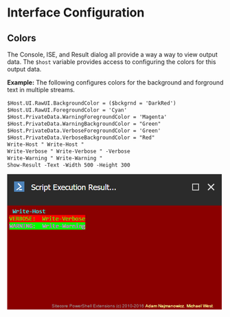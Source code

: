 # Interface Configuration

## Colors

The Console, ISE, and Result dialog all provide a way a way to view output data. The `$host` variable provides access to configuring the colors for this output data.

**Example:** The following configures colors for the background and forground text in multiple streams.

```text
$Host.UI.RawUI.BackgroundColor = ($bckgrnd = 'DarkRed')
$Host.UI.RawUI.ForegroundColor = 'Cyan'
$Host.PrivateData.WarningForegroundColor = 'Magenta'
$Host.PrivateData.WarningBackgroundColor = "Green"
$Host.PrivateData.VerboseForegroundColor = 'Green'
$Host.PrivateData.VerboseBackgroundColor = "Red"
Write-Host " Write-Host "
Write-Verbose " Write-Verbose " -Verbose
Write-Warning " Write-Warning "
Show-Result -Text -Width 500 -Height 300
```

![Host output using Show-Result](../.gitbook/assets/modaldialog-showresultcolors.png)

